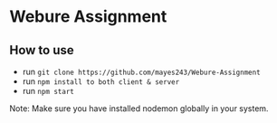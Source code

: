 ﻿# Webure Assignment

## How to use

- run `git clone https://github.com/mayes243/Webure-Assignment`
- run `npm install to both client & server`
- run `npm start`

Note: Make sure you have installed nodemon globally in your system.